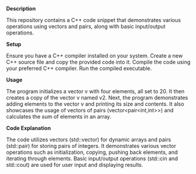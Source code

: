 
**Description**

This repository contains a C++ code snippet that demonstrates various operations using vectors and pairs, along with basic input/output operations.

**Setup**

Ensure you have a C++ compiler installed on your system.
Create a new C++ source file and copy the provided code into it.
Compile the code using your preferred C++ compiler.
Run the compiled executable.

**Usage**

The program initializes a vector v with four elements, all set to 20.
It then creates a copy of the vector v named v2.
Next, the program demonstrates adding elements to the vector v and printing its size and contents.
It also showcases the usage of vectors of pairs (vector<pair<int,int>>) and calculates the sum of elements in an array.

**Code Explanation**

The code utilizes vectors (std::vector) for dynamic arrays and pairs (std::pair) for storing pairs of integers.
It demonstrates various vector operations such as initialization, copying, pushing back elements, and iterating through elements.
Basic input/output operations (std::cin and std::cout) are used for user input and displaying results.

